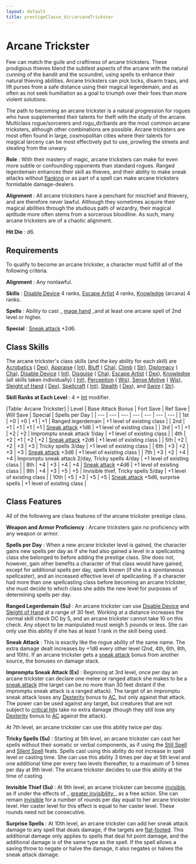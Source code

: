 ```yaml
---
layout: default
title: prestigeClasse_dir/arcaneTrickster
---
```

# Arcane Trickster

Few can match the guile and craftiness of arcane tricksters. These prodigious thieves blend the subtlest aspects of the arcane with the natural cunning of the bandit and the scoundrel, using spells to enhance their natural thieving abilities. Arcane tricksters can pick locks, disarm traps, and lift purses from a safe distance using their magical legerdemain, and as often as not seek humiliation as a goal to triumph over their foes than more violent solutions.

The path to becoming an arcane trickster is a natural progression for rogues who have supplemented their talents for theft with the study of the arcane. Multiclass rogue/sorcerers and rogu_dir/bards are the most common arcane tricksters, although other combinations are possible. Arcane tricksters are most often found in large, cosmopolitan cities where their talents for magical larceny can be most effectively put to use, prowling the streets and stealing from the unwary.

**Role** : With their mastery of magic, arcane tricksters can make for even more subtle or confounding opponents than standard rogues. Ranged legerdemain enhances their skill as thieves, and their ability to make sneak attacks without [flanking](../combat#_flanking) or as part of a spell can make arcane tricksters formidable damage-dealers.

**Alignment** : All arcane tricksters have a penchant for mischief and thievery, and are therefore never lawful. Although they sometimes acquire their magical abilities through the studious path of wizardry, their magical aptitude more often stems from a sorcerous bloodline. As such, many arcane tricksters are of a chaotic alignment.

**Hit Die** : d6.

## Requirements

To qualify to become an arcane trickster, a character must fulfill all of the following criteria.

**Alignment** : Any nonlawful.

**Skills** : [Disable Device](../skill_dir/disableDevice#_disable-device) 4 ranks, [Escape Artist](../skill_dir/escapeArtist#_escape-artist) 4 ranks, [Knowledge](../skill_dir/knowledge#_knowledge) (arcana) 4 ranks.

**Spells** : Ability to cast _ [mage hand](../spell_dir/mageHand#_mage-hand) _and at least one arcane spell of 2nd level or higher.

**Special** : [Sneak attack](../classe_dir/rogue#_sneak-attack) +2d6.

## Class Skills

The arcane trickster's class skills (and the key ability for each skill) are [Acrobatics](../skill_dir/acrobatics#_acrobatics) ( [Dex](../gettingStarted#_dexterity)), [Appraise](../skill_dir/appraise#_appraise) ( [Int](../gettingStarted#_intelligence)), [Bluff](../skill_dir/bluff#_bluff) ( [Cha](../gettingStarted#_charisma-new)), [Climb](../skill_dir/climb#_climb) ( [Str](../gettingStarted#_strength)), [Diplomacy](../skill_dir/diplomacy#_diplomacy) ( [Cha](../gettingStarted#_charisma-new)), [Disable Device](../skill_dir/disableDevice#_disable-device) ( [Int](../gettingStarted#_intelligence)), [Disguise](../skill_dir/disguise#_disguise) ( [Cha](../gettingStarted#_charisma-new)), [Escape Artist](../skill_dir/escapeArtist#_escape-artist) ( [Dex](../gettingStarted#_dexterity)), [Knowledge](../skill_dir/knowledge#_knowledge) (all skills taken individually) ( [Int](../gettingStarted#_intelligence)), [Perception](../skill_dir/perception#_perception) ( [Wis](../gettingStarted#_wisdom)), [Sense Motive](../skill_dir/senseMotive#_sense-motive) ( [Wis](../gettingStarted#_wisdom)), [Sleight of Hand](../skill_dir/sleightOfHand#_sleight-of-hand) ( [Dex](../gettingStarted#_dexterity)), [Spellcraft](../skill_dir/spellcraft#_spellcraft) ( [Int](../gettingStarted#_intelligence)), [Stealth](../skill_dir/stealth#_stealth) ( [Dex](../gettingStarted#_dexterity)), and [Swim](../skill_dir/swim#_swim) ( [Str](../gettingStarted#_strength)).

**Skill Ranks at Each Level** : 4 + [Int](../gettingStarted#_intelligence) modifier.

[Table: Arcane Trickster]
| Level | Base Attack Bonus | Fort Save | Ref Save | Will Save | Special | Spells per Day |
| --- | --- | --- | --- | --- | --- | --- |
| 1st | +0 | +0 | +1 | +1 | Ranged legerdemain | +1 level of existing class |
| 2nd | +1 | +1 | +1 | +1 | [Sneak attack](../classe_dir/rogue#_sneak-attack) +1d6 | +1 level of existing class |
| 3rd | +1 | +1 | +2 | +2 | Impromptu sneak attack 1/day | +1 level of existing class |
| 4th | +2 | +1 | +2 | +2 | [Sneak attack](../classe_dir/rogue#_sneak-attack) +2d6 | +1 level of existing class |
| 5th | +2 | +2 | +3 | +3 | Tricky spells 3/day | +1 level of existing class |
| 6th | +3 | +2 | +3 | +3 | [Sneak attack](../classe_dir/rogue#_sneak-attack) +3d6 | +1 level of existing class |
| 7th | +3 | +2 | +4 | +4 | Impromptu sneak attack 2/day, Tricky spells 4/day | +1 level of existing class |
| 8th | +4 | +3 | +4 | +4 | [Sneak attack](../classe_dir/rogue#_sneak-attack) +4d6 | +1 level of existing class |
| 9th | +4 | +3 | +5 | +5 | Invisible thief, Tricky spells 5/day | +1 level of existing class |
| 10th | +5 | +3 | +5 | +5 | [Sneak attack](../classe_dir/rogue#_sneak-attack) +5d6, surprise spells | +1 level of existing class |

## Class Features

All of the following are class features of the arcane trickster prestige class.

**Weapon and Armor Proficiency** : Arcane tricksters gain no proficiency with any weapon or armor.

**Spells per Day** : When a new arcane trickster level is gained, the character gains new spells per day as if she had also gained a level in a spellcasting class she belonged to before adding the prestige class. She does not, however, gain other benefits a character of that class would have gained, except for additional spells per day, spells known (if she is a spontaneous spellcaster), and an increased effective level of spellcasting. If a character had more than one spellcasting class before becoming an arcane trickster, she must decide to which class she adds the new level for purposes of determining spells per day.

**Ranged Legerdemain (Su)** : An arcane trickster can use [Disable Device](../skill_dir/disableDevice#_disable-device) and [Sleight of Hand](../skill_dir/sleightOfHand#_sleight-of-hand) at a range of 30 feet. Working at a distance increases the normal skill check DC by 5, and an arcane trickster cannot take 10 on this check. Any object to be manipulated must weigh 5 pounds or less. She can only use this ability if she has at least 1 rank in the skill being used.

**Sneak Attack** : This is exactly like the rogue ability of the same name. The extra damage dealt increases by +1d6 every other level (2nd, 4th, 6th, 8th, and 10th). If an arcane trickster gets a [sneak attack](../classe_dir/rogue#_sneak-attack) bonus from another source, the bonuses on damage stack.

**Impromptu Sneak Attack (Ex)** : Beginning at 3rd level, once per day an arcane trickster can declare one melee or ranged attack she makes to be a [sneak attack](../classe_dir/rogue#_sneak-attack) (the target can be no more than 30 feet distant if the impromptu sneak attack is a ranged attack). The target of an impromptu sneak attack loses any [Dexterity](../gettingStarted#_dexterity) bonus to [AC](../combat#_armor-class), but only against that attack. The power can be used against any target, but creatures that are not subject to [critical hit](../combat#_critical-hits)s take no extra damage (though they still lose any [Dexterity](../gettingStarted#_dexterity) bonus to [AC](../combat#_armor-class) against the attack).

At 7th level, an arcane trickster can use this ability twice per day.

**Tricky Spells (Su)** : Starting at 5th level, an arcane trickster can cast her spells without their somatic or verbal components, as if using the [Still Spell](../feats#_still-spell) and [Silent Spell](../feats#_silent-spell) feats. Spells cast using this ability do not increase in spell level or casting time. She can use this ability 3 times per day at 5th level and one additional time per every two levels thereafter, to a maximum of 5 times per day at 9th level. The arcane trickster decides to use this ability at the time of casting.

**Invisible Thief (Su)** : At 9th level, an arcane trickster can become [invisible](../glossary#_invisible), as if under the effects of _ [greater invisibility](../spell_dir/invisibility#_invisibility-greater),_ as a free action. She can remain [invisible](../glossary#_invisible) for a number of rounds per day equal to her arcane trickster level. Her caster level for this effect is equal to her caster level. These rounds need not be consecutive.

**Surprise Spells** : At 10th level, an arcane trickster can add her sneak attack damage to any spell that deals damage, if the targets are [flat-footed](../glossary#_flat-footed). This additional damage only applies to spells that deal hit point damage, and the additional damage is of the same type as the spell. If the spell allows a saving throw to negate or halve the damage, it also negates or halves the sneak attack damage.

